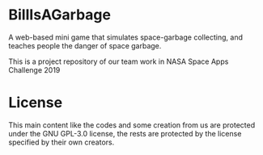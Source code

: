 # BillIsAGarbage
A web-based mini game that simulates space-garbage collecting, and teaches people the danger of space garbage. 

This is a project repository of our team work in NASA Space Apps Challenge 2019

#
# License
This main content like the codes and some creation from us are protected under the GNU GPL-3.0 license, the rests are protected by the license specified by their own creators.
